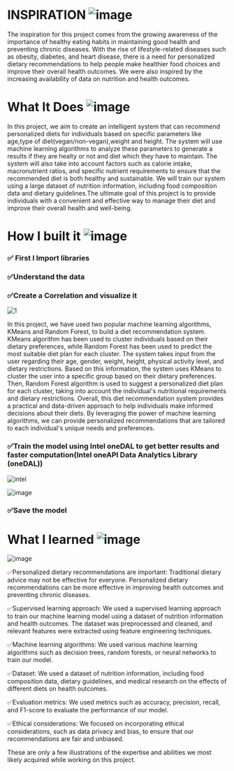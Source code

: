 # INSPIRATION ![image](https://user-images.githubusercontent.com/72274851/218500470-ec078b99-0a50-4b06-a2df-c09e47ecc187.png)

The inspiration for this project comes from the growing awareness of the importance of healthy eating habits in maintaining good health and preventing chronic diseases. With the rise of lifestyle-related diseases such as obesity, diabetes, and heart disease, there is a need for personalized dietary recommendations to help people make healthier food choices and improve their overall health outcomes. We were also inspired by the increasing availability of data on nutrition and health outcomes.

# What It Does ![image](https://user-images.githubusercontent.com/72274851/218503394-b52dfcc9-0620-4f44-94f5-46a09a5cc970.png)

In this project, we aim to create an intelligent system that can recommend personalized diets for individuals based on specific parameters like age,type of diet(vegan/non-vegan),weight and height. The system will use machine learning algorithms to analyze these parameters to generate a results if they are healty or not and diet which they have to maintain. The system will also take into account factors such as calorie intake, macronutrient ratios, and specific nutrient requirements to ensure that the recommended diet is both healthy and sustainable. We will train our system using a large dataset of nutrition information, including food composition data and dietary guidelines.The ultimate goal of this project is to provide individuals with a convenient and effective way to manage their diet and improve their overall health and well-being.

# How I built it ![image](https://user-images.githubusercontent.com/72274851/218502434-f6e66043-0db0-4f85-b7f4-f33b2d33df1f.png)

### ✅ First I Import libraries

### ✅Understand the data

### ✅Create a Correlation and visualize it

![1](https://drive.google.com/file/d/1tAXWbraw7cXr4UrqKQjirjrC--ZAIZU1/view?usp=share_link)

In this project, we have used two popular machine learning algorithms, KMeans and Random Forest, to build a diet recommendation system. KMeans algorithm has been used to cluster individuals based on their dietary preferences, while Random Forest has been used to predict the most suitable diet plan for each cluster.
The system takes input from the user regarding their age, gender, weight, height, physical activity level, and dietary restrictions. Based on this information, the system uses KMeans to cluster the user into a specific group based on their dietary preferences. Then, Random Forest algorithm is used to suggest a personalized diet plan for each cluster, taking into account the individual's nutritional requirements and dietary restrictions.
Overall, this diet recommendation system provides a practical and data-driven approach to help individuals make informed decisions about their diets. By leveraging the power of machine learning algorithms, we can provide personalized recommendations that are tailored to each individual's unique needs and preferences.

### ✅Train the model using Intel oneDAL to get better results and faster computation(Intel oneAPI Data Analytics Library (oneDAL))
![intel](https://user-images.githubusercontent.com/72274851/218504609-585bcebe-5101-4477-bdd2-3a1ba13a64a8.png)

![image](https://user-images.githubusercontent.com/72274851/220109054-42f1cda1-3aa9-4c2c-92d7-0a957a9ad084.png)

### ✅Save the model


# What I learned ![image](https://user-images.githubusercontent.com/72274851/218499685-e8d445fc-e35e-4ab5-abc1-c32462592603.png)


![image](https://user-images.githubusercontent.com/72274851/220130227-3c48e87b-3e68-4f1c-b0e4-8e3ad9a4805a.png)

✅Personalized dietary recommendations are important: Traditional dietary advice may not be effective for everyone. Personalized dietary recommendations can be more effective in improving health outcomes and preventing chronic diseases.

✅Supervised learning approach: We used a supervised learning approach to train our machine learning model using a dataset of nutrition information and health outcomes. The dataset was preprocessed and cleaned, and relevant features were extracted using feature engineering techniques.

✅Machine learning algorithms: We used various machine learning algorithms such as decision trees, random forests, or neural networks to train our model.

✅Dataset: We used a dataset of nutrition information, including food composition data, dietary guidelines, and medical research on the effects of different diets on health outcomes.

✅Evaluation metrics: We used metrics such as accuracy, precision, recall, and F1-score to evaluate the performance of our model.

✅Ethical considerations: We focused on incorporating ethical considerations, such as data privacy and bias, to ensure that our recommendations are fair and unbiased.

These are only a few illustrations of the expertise and abilities we most likely acquired while working on this project.
